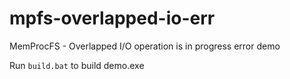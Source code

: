 # mpfs-overlapped-io-err
MemProcFS - Overlapped I/O operation is in progress error demo

Run `build.bat` to build demo.exe